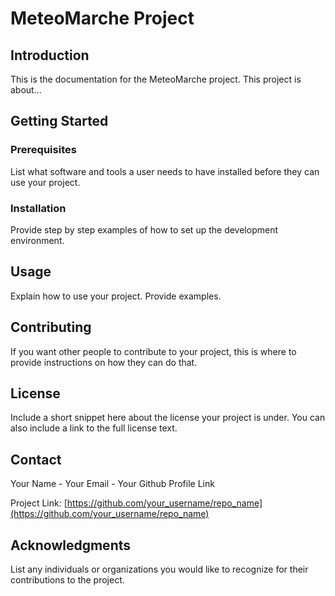 # MeteoMarche Project

## Introduction

This is the documentation for the MeteoMarche project. This project is about...

## Getting Started

### Prerequisites

List what software and tools a user needs to have installed before they can use your project.

### Installation

Provide step by step examples of how to set up the development environment.

## Usage

Explain how to use your project. Provide examples.

## Contributing

If you want other people to contribute to your project, this is where to provide instructions on how they can do that.

## License

Include a short snippet here about the license your project is under. You can also include a link to the full license text.

## Contact

Your Name - Your Email - Your Github Profile Link

Project Link: [https://github.com/your_username/repo_name](https://github.com/your_username/repo_name)

## Acknowledgments

List any individuals or organizations you would like to recognize for their contributions to the project.